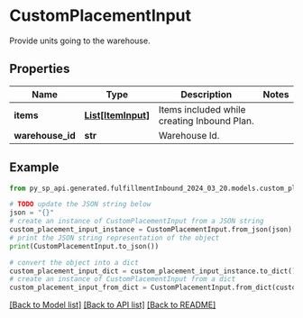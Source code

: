 # CustomPlacementInput

Provide units going to the warehouse.

## Properties

Name | Type | Description | Notes
------------ | ------------- | ------------- | -------------
**items** | [**List[ItemInput]**](ItemInput.md) | Items included while creating Inbound Plan. | 
**warehouse_id** | **str** | Warehouse Id. | 

## Example

```python
from py_sp_api.generated.fulfillmentInbound_2024_03_20.models.custom_placement_input import CustomPlacementInput

# TODO update the JSON string below
json = "{}"
# create an instance of CustomPlacementInput from a JSON string
custom_placement_input_instance = CustomPlacementInput.from_json(json)
# print the JSON string representation of the object
print(CustomPlacementInput.to_json())

# convert the object into a dict
custom_placement_input_dict = custom_placement_input_instance.to_dict()
# create an instance of CustomPlacementInput from a dict
custom_placement_input_from_dict = CustomPlacementInput.from_dict(custom_placement_input_dict)
```
[[Back to Model list]](../README.md#documentation-for-models) [[Back to API list]](../README.md#documentation-for-api-endpoints) [[Back to README]](../README.md)


